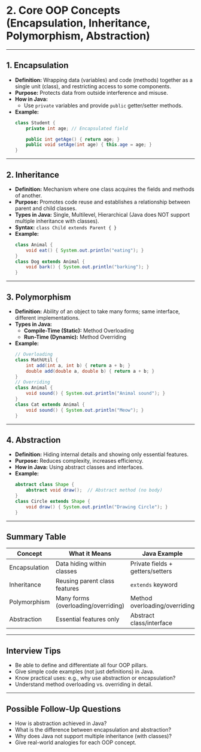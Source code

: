 # 2. Core OOP Concepts (Encapsulation, Inheritance, Polymorphism, Abstraction)

---

## 1. Encapsulation

- **Definition:** Wrapping data (variables) and code (methods) together as a single unit (class), and restricting access to some components.
- **Purpose:** Protects data from outside interference and misuse.
- **How in Java:**  
  - Use `private` variables and provide `public` getter/setter methods.
- **Example:**
    ```java
    class Student {
        private int age; // Encapsulated field

        public int getAge() { return age; }
        public void setAge(int age) { this.age = age; }
    }
    ```

---

## 2. Inheritance

- **Definition:** Mechanism where one class acquires the fields and methods of another.
- **Purpose:** Promotes code reuse and establishes a relationship between parent and child classes.
- **Types in Java:** Single, Multilevel, Hierarchical (Java does NOT support multiple inheritance with classes).
- **Syntax:** `class Child extends Parent { }`
- **Example:**
    ```java
    class Animal {
        void eat() { System.out.println("eating"); }
    }
    class Dog extends Animal {
        void bark() { System.out.println("barking"); }
    }
    ```

---

## 3. Polymorphism

- **Definition:** Ability of an object to take many forms; same interface, different implementations.
- **Types in Java:**
    - **Compile-Time (Static):** Method Overloading
    - **Run-Time (Dynamic):** Method Overriding
- **Example:**
    ```java
    // Overloading
    class MathUtil {
        int add(int a, int b) { return a + b; }
        double add(double a, double b) { return a + b; }
    }
    // Overriding
    class Animal {
        void sound() { System.out.println("Animal sound"); }
    }
    class Cat extends Animal {
        void sound() { System.out.println("Meow"); }
    }
    ```

---

## 4. Abstraction

- **Definition:** Hiding internal details and showing only essential features.
- **Purpose:** Reduces complexity, increases efficiency.
- **How in Java:** Using abstract classes and interfaces.
- **Example:**
    ```java
    abstract class Shape {
        abstract void draw();  // Abstract method (no body)
    }
    class Circle extends Shape {
        void draw() { System.out.println("Drawing Circle"); }
    }
    ```

---

## Summary Table

| Concept        | What it Means                       | Java Example                   |
|----------------|-------------------------------------|-------------------------------|
| Encapsulation  | Data hiding within classes          | Private fields + getters/setters |
| Inheritance    | Reusing parent class features       | `extends` keyword             |
| Polymorphism   | Many forms (overloading/overriding) | Method overloading/overriding |
| Abstraction    | Essential features only             | Abstract class/interface      |

---

## Interview Tips

- Be able to define and differentiate all four OOP pillars.
- Give simple code examples (not just definitions) in Java.
- Know practical uses: e.g., why use abstraction or encapsulation?
- Understand method overloading vs. overriding in detail.

---

## Possible Follow-Up Questions

- How is abstraction achieved in Java?
- What is the difference between encapsulation and abstraction?
- Why does Java not support multiple inheritance (with classes)?
- Give real-world analogies for each OOP concept.
